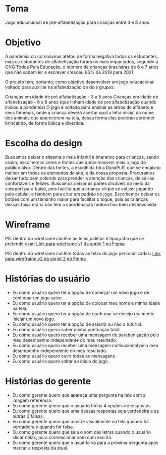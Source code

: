 # Tema

Jogo educacional de pré-alfabetização para crianças entre 3 e 8 anos.

# Objetivo

A pandemia do coronavírus afetou de forma negativa todos os estudantes, mas os estudantes de alfabetização foram os mais impactados, segundo a ONG Todos Pela Educação, o número de crianças brasileiras de 6 e 7 anos que não sabem ler e escrever cresceu 66% de 2019 para 2021.

O projeto tem, portanto, como objetivo desenvolver um jogo educacional voltado para auxiliar na alfabetização de dois grupos:

Crianças em idade de pré alfabetização - 3 a 5 anos
Crianças em idade de alfabetização - 6 a 8 anos (que tinham idade de pré alfabetização quando iniciou a pandemia)
O jogo é voltado para ensinar as letras do alfabeto e seus fonemas, onde a criança deverá acertar qual a letra inicial do nome dos animais que aparecerem na tela, dessa forma elas poderão aprender brincando, de forma lúdica e divertida.

# Escolha do design

Buscamos deixar o sistema o mais infantil e interativo para crianças, sendo assim, escolhemos cores e fontes que aproximassem mais o jogo do público alvo.
Dentro das fontes, a escolhida foi a DynaPuff, que se encaixou melhor em todos os elementos do site, e da nossa proposta.
Procuramos deixar tudo bem colorido para prender a atenção das crianças, deixá-las confortáveis e felizes.
Buscamos deixar as partes clicáveis do meio da viewport para baixo, pois facilita que a criança clique se estiver jogando pelo celular, e também para criar um padrão no jogo.
Escolhemos deixar os botões com um tamanho maior para facilitar o toque, pois as crianças dessas faixa etária não tem a coordenação motora fina bem desenvolvida.

# Wireframe

PS: dentro do wireframe contém as telas,paletas e tipografia que se pretende usar:
<a href="https://www.figma.com/file/VPeIdKIDIaNb8U8hwA0HjX/PROJETO-INTEGRADOR-GRUPO-1---literacy-educational-game?node-id=0%3A1">Link para wireframe v1 da sprint 1 no Figma</a>

PS: dentro do wireframe contém todas as telas do jogo personalizadas:
<a href="https://www.figma.com/file/VPeIdKIDIaNb8U8hwA0HjX/PROJETO-INTEGRADOR-GRUPO-1---literacy-educational-game?node-id=87%3A80">Link para wireframe v2 da sprint 2 no Figma</a>

# Histórias do usuário

- Eu como usuário quero ter a opção de começar um novo jogo e de continuar um jogo salvo.
- Eu como usuário quero ter a opção de colocar meu nome e minha idade na tela.
- Eu como usuário quero ter a opção de confirmar se desejo realmente iniciar um novo jogo.
- Eu como usuário quero ter a opção de assistir ou não o tutorial.
- Eu como usuário quero saber minha pontuação total.
- Eu como usuário quero receber uma mensagem de parabenização pelo meu desempenho independente do meu resultado.
- Eu como usuário quero receber uma mensagem motivacional pelo meu desempenho independente do meu resultado.
- Eu como usuário quero ouvir todas as mensagens.
- Eu como usuário quero voltar ao início do jogo.

# Histórias do gerente

- Eu como gerente quero que apareça uma pergunta na tela com a imagem referência.<br>
- Eu como gerente quero que o usuário tenha 4 opções de respostas.<br>
- Eu como gerente quero que uma dessas respostas seja verdadeira e as outras 3 falsas.<br>
- Eu como gerente quero que mostre visualmente na tela quando for verdadeira e quando for falsa.<br>
- Eu como gerente quero que saia o som das letras quando o usuário clicar nelas, para correlacionar som com escrita.<br>
- Eu como gerente quero que o usuário vá para a próxima pergunta após marcar a resposta da atual.<br>
